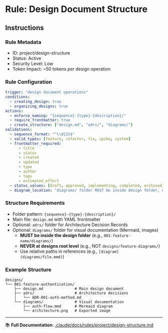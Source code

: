 # Rule: Design Document Structure

## Instructions

### Rule Metadata
- ID: project/design-structure
- Status: Active
- Security Level: Low
- Token Impact: ~50 tokens per design operation

### Rule Configuration
```yaml
trigger: "design document operations"
conditions:
  - creating_design: true
  - organizing_designs: true
actions:
  - enforce_naming: "{sequence}-{type}-{description}/"
  - require_frontmatter: true
  - create_structure: ["design.md", "adrs/", "diagrams/"]
validations:
  - sequence_format: "^\\d{3}$"
  - valid_types: [feature, refactor, fix, spike, system]
  - frontmatter_required:
      - title
      - status
      - created
      - updated
      - type
      - author
      - tags
      - estimated_effort
  - status_values: [draft, approved, implementing, completed, archived]
  - diagram_location: "diagrams/ folder MUST be inside design folder, never at designs root"
```

### Structure Requirements
- Folder pattern: `{sequence}-{type}-{description}/`
- Main file: `design.md` with YAML frontmatter
- Optional: `adrs/` folder for Architecture Decision Records  
- Optional: `diagrams/` folder for visual documentation (Mermaid, images)
  - **MUST be inside the design folder** (e.g., `001-feature-name/diagrams/`)
  - **NEVER at designs root level** (e.g., NOT `designs/feature-diagrams/`)
  - Use relative paths in references (e.g., `[diagram](diagrams/file.mmd)`)

### Example Structure
```
designs/
└── 001-feature-authentication/
    ├── design.md              # Main design document
    ├── adrs/                  # Architecture decisions
    │   └── ADR-001-auth-method.md
    └── diagrams/              # Visual documentation
        ├── auth-flow.mmd      # Mermaid diagram
        └── architecture.png   # Exported image
```

---

📚 **Full Documentation**: [.claude/docs/rules/project/design-structure.md](../../docs/rules/project/design-structure.md)